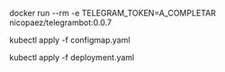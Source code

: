 docker run --rm -e TELEGRAM_TOKEN=A_COMPLETAR  nicopaez/telegrambot:0.0.7

kubectl apply -f configmap.yaml

kubectl apply -f deployment.yaml


